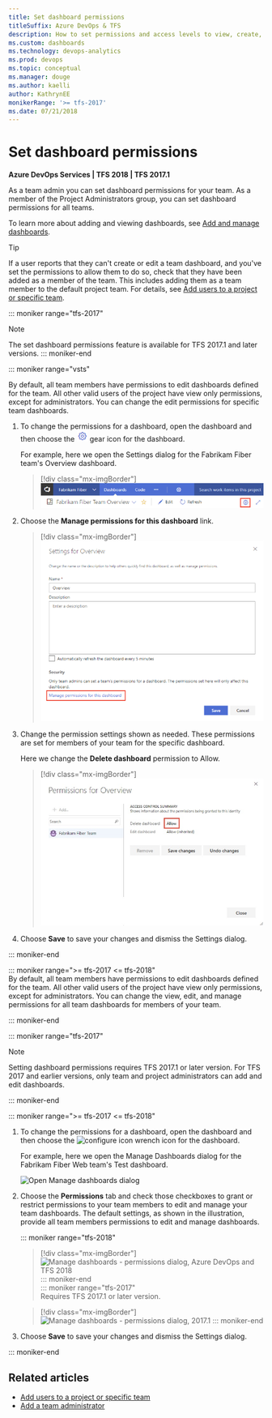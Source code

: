 ```yaml
---
title: Set dashboard permissions 
titleSuffix: Azure DevOps & TFS
description: How to set permissions and access levels to view, create, and edit charts and dashboards 
ms.custom: dashboards
ms.technology: devops-analytics
ms.prod: devops
ms.topic: conceptual
ms.manager: douge
ms.author: kaelli
author: KathrynEE
monikerRange: '>= tfs-2017'
ms.date: 07/21/2018
---
```


<a id="set-permissions">  </a>
# Set dashboard permissions    

**Azure DevOps Services | TFS 2018 | TFS 2017.1**


As a team admin you can set dashboard permissions for your team. As a member of the Project Administrators group, you can set dashboard permissions for all teams. 

To learn more about adding and viewing dashboards, see [Add and manage dashboards](dashboards.md).   

> [!TIP]    
> If a user reports that they can't create or edit a team dashboard, and you've set the permissions to allow them to do so, check that they have been added as a member of the team. This includes adding them as a team member to the default project team. For details, see [Add users to a project or specific team](../../organizations/security/add-users-team-project.md). 

::: moniker range="tfs-2017"
> [!NOTE]  
> The set dashboard permissions feature is available for TFS 2017.1 and later versions. 
::: moniker-end

::: moniker range="vsts"

By default, all team members have permissions to edit dashboards defined for the team. All other valid users of the project have view only permissions, except for administrators. You can change the edit permissions for specific team dashboards. 

1. To change the permissions for a dashboard, open the dashboard and then choose the ![gear icon](_img/icons/gear-icon.png) gear icon for the dashboard. 

	For example, here we open the Settings dialog for the Fabrikam Fiber team's Overview dashboard. 

	> [!div class="mx-imgBorder"]  
	> ![Open the dashboards settings dialog](_img/dashboards/open-dashboard-settings-dialog.png) 
	   
2. Choose the **Manage permissions for this dashboard** link.  

	> [!div class="mx-imgBorder"]  
	> ![Open the dashboards settings dialog](_img/dashboards/dashboard-settings-dialog.png)   

3. Change the permission settings shown as needed. These permissions are set for members of your team for the specific dashboard. 
 
	Here we change the **Delete dashboard** permission to Allow.  

	> [!div class="mx-imgBorder"]  
	> ![Open the dashboards settings dialog](_img/dashboards/set-permissions-dialog.png)  

4. Choose **Save** to save your changes and dismiss the Settings dialog. 

::: moniker-end

::: moniker range=">= tfs-2017  <= tfs-2018"  
By default, all team members have permissions to edit dashboards defined for the team. All other valid users of the project have view only permissions, except for administrators. You can change the view, edit, and manage permissions for all team dashboards for members of your team. 

::: moniker-end

::: moniker range="tfs-2017"

> [!NOTE]   
> Setting dashboard permissions requires TFS 2017.1 or later version. For TFS 2017 and earlier versions, only team and project administrators can add and edit dashboards. 

::: moniker-end

::: moniker range=">= tfs-2017  <= tfs-2018"  
1. To change the permissions for a dashboard, open the dashboard and then choose the ![configure icon](_img/icons/configure-icon.png) wrench icon for the dashboard.

	For example, here we open the Manage Dashboards dialog for the Fabrikam Fiber Web team's Test dashboard. 

	![Open Manage dashboards dialog](_img/dashboards-configure-ts.png) 

2. Choose the **Permissions** tab and check those checkboxes to grant or restrict permissions to your team members to edit and manage your team dashboards. The default settings, as shown in the illustration, provide all team members permissions to edit and manage dashboards.  

	::: moniker range="tfs-2018"  
	> [!div class="mx-imgBorder"]
	> ![Manage dashboards - permissions dialog, Azure DevOps and TFS 2018](_img/dashboards-permissions.png)   
	::: moniker-end  
	::: moniker range="tfs-2017"  
	Requires TFS 2017.1 or later version.   

	> [!div class="mx-imgBorder"]
	> ![Manage dashboards - permissions dialog, 2017.1](_img/dashboards-permissions-tfs.png) 
	::: moniker-end

3. Choose **Save** to save your changes and dismiss the Settings dialog. 

::: moniker-end


## Related articles

- [Add users to a project or specific team](../../organizations/security/add-users-team-project.md)
- [Add a team administrator](../../organizations/settings/add-team-administrator.md)
 
